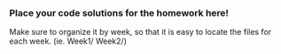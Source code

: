 ### Place your code solutions for the homework here!

Make sure to organize it by week, so that it is easy to locate the files for each week. (ie. Week1/ Week2/)

